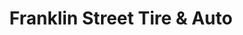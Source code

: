 ---
title: "Franklin Street Tire & Auto"
url: /monterey/franklin-street-tire-und-auto/
shop: Autowerkstatt
---